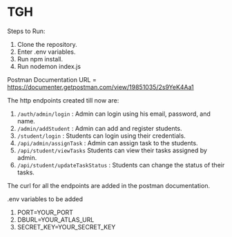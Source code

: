 # TGH

Steps to Run:
 1. Clone the repository.
 2. Enter .env variables.
 3. Run npm install.
 4. Run nodemon index.js

Postman Documentation URL = https://documenter.getpostman.com/view/19851035/2s9YeK4Aa1


The http endpoints created till now are:
 1. `/auth/admin/login` : Admin can login using his email, password, and name.
 2. `/admin/addStudent` : Admin can add and register students.
 3. `/student/login` : Students can login using their credentials.
 4. `/api/admin/assignTask` : Admin can assign task to the students.
 5. `/api/student/viewTasks` Students can view their tasks assigned by admin.
 6. `/api/student/updateTaskStatus` : Students can change the status of their tasks.


The curl for all the endpoints are added in the postman documentation.


.env variables to be added
  
 1. PORT=YOUR_PORT 
 2. DBURL=YOUR_ATLAS_URL
 3. SECRET_KEY=YOUR_SECRET_KEY


